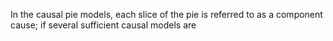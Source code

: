 In the causal pie models, each slice of the pie is referred to as a component cause; if several sufficient causal models are 